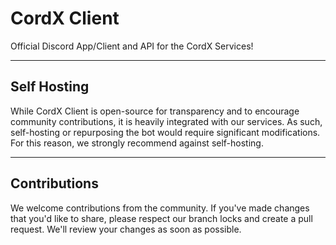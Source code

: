 # CordX Client

Official Discord App/Client and API for the CordX Services!

---

## Self Hosting

While CordX Client is open-source for transparency and to encourage community contributions, it is heavily integrated with our services. As such, self-hosting or repurposing the bot would require significant modifications. For this reason, we strongly recommend against self-hosting.

---

## Contributions

We welcome contributions from the community. If you've made changes that you'd like to share, please respect our branch locks and create a pull request. We'll review your changes as soon as possible.